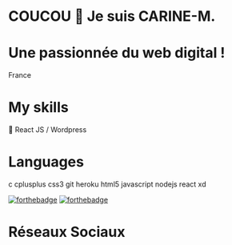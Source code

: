 # COUCOU 👋 Je suis CARINE-M.

# Une passionnée du web digital !
France

# My skills 
💬 React JS / Wordpress

# Languages
c cplusplus css3 git heroku html5 javascript nodejs react xd

[![forthebadge](http://forthebadge.com/images/badges/built-with-love.svg)](http://forthebadge.com)  [![forthebadge](http://forthebadge.com/images/badges/powered-by-electricity.svg)](http://forthebadge.com)

# Réseaux Sociaux
